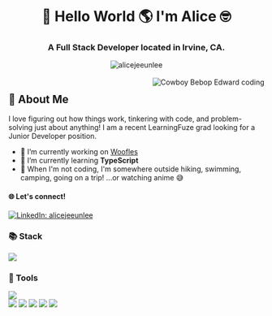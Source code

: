 <h1 align="center">👋 Hello World 🌎 I'm Alice 🤓</h1>

<h3 align="center">A Full Stack Developer located in Irvine, CA.</h3>

<div align="center"><img src="https://github-readme-stats.vercel.app/api?username=alicejeeunlee&show_icons=true&theme=tokyonight" alt="alicejeeunlee"></div></br>

<img align="right" src="https://thumbs.gfycat.com/PointedFrequentImperatorangel-size_restricted.gif" alt="Cowboy Bebop Edward coding">

<h2>💬 About Me</h2>
<p>I love figuring out how things work, tinkering with code, and problem-solving just about anything! I am a recent LearningFuze grad looking for a Junior Developer position.</p>

- 🐶 I’m currently working on [Woofles](https://github.com/alicejeeunlee/woofles)
- 🌱 I’m currently learning **TypeScript**
- 🥾 When I'm not coding, I'm somewhere outside hiking, swimming, camping, going on a trip! ...or watching anime 😅

<h4>🌐 Let's connect!</h4>
<a href="https://www.linkedin.com/in/alicejeeunlee/" target="_blank" rel="noreferrer"><img src="https://img.shields.io/badge/linkedin-alicejeeunlee-white?style=for-the-badge&color=0077B5&logo=linkedin&logoColor=0077B5&labelColor=white" alt="LinkedIn: alicejeeunlee"/></a>

<h3>📚 Stack</h3>
<img src="https://skillicons.dev/icons?i=js,html,css,react,express,nodejs,postgres">
<h3>🔧 Tools</h3>
<img src="https://skillicons.dev/icons?i=github,git,vscode,docker,figma,bootstrap">
<div>
  <img src="https://img.shields.io/badge/Babel-F9DC3E?style=for-the-badge&logo=babel&logoColor=white">
  <img src="https://img.shields.io/badge/npm-CB3837?style=for-the-badge&logo=npm&logoColor=white">
  <img src="https://img.shields.io/badge/Discord-5865F2?style=for-the-badge&logo=discord&logoColor=white">
  <img src="https://img.shields.io/badge/Slack-4A154B?style=for-the-badge&logo=slack&logoColor=white">
  <img src="https://img.shields.io/badge/Zoom-2D8CFF?style=for-the-badge&logo=zoom&logoColor=white">
</div>
